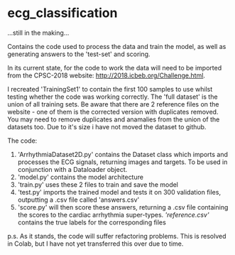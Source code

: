 # ecg_classification
...still in the making...

Contains the code used to process the data and train the model, as well as generating answers to the 'test-set' and scoring.

In its current state, for the code to work the data will need to be imported from the CPSC-2018 website: http://2018.icbeb.org/Challenge.html.

I recreated 'TrainingSet1' to contain the first 100 samples to use whilst testing whether the code was working correctly.
The 'full dataset' is the union of all training sets.
Be aware that there are 2 reference files on the website - one of them is the corrected version with duplicates removed. You may need to remove duplicates and anamalies from the union of the datasets too. Due to it's size i have not moved the dataset to github.

The code:
  1. 'ArrhythmiaDataset2D.py' contains the Dataset class which imports and processes the ECG signals, returning images and targets. To be used in conjunction with a       Dataloader object.
  2. 'model.py' contains the model architecture
  3. 'train.py' uses these 2 files to train and save the model
  4. 'test.py' imports the trained model and tests it on 300 validation files, outputting a .csv file called 'answers.csv'
  5. 'score.py' will then score these answers, returning a .csv file containing the scores to the cardiac arrhythmia super-types.
  *'reference.csv'* contains the true labels for the corresponding files
  
p.s. As it stands, the code will suffer refactoring problems. This is resolved in Colab, but I have not yet transferred this over due to time.
